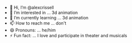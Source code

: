 - 👋 Hi, I’m @alexcrissell
- 👀 I’m interested in ... 3d animation
- 🌱 I’m currently learning ... 3d animation
- 📫 How to reach me ... don't
- 😄 Pronouns: ... he/him
- ⚡ Fun fact: ... I love and participate in theater and musicals
